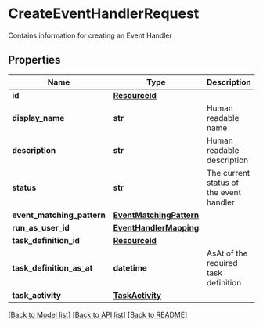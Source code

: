 # CreateEventHandlerRequest

Contains information for creating an Event Handler

## Properties
Name | Type | Description | Notes
------------ | ------------- | ------------- | -------------
**id** | [**ResourceId**](ResourceId.md) |  | 
**display_name** | **str** | Human readable name | 
**description** | **str** | Human readable description | [optional] 
**status** | **str** | The current status of the event handler | 
**event_matching_pattern** | [**EventMatchingPattern**](EventMatchingPattern.md) |  | 
**run_as_user_id** | [**EventHandlerMapping**](EventHandlerMapping.md) |  | 
**task_definition_id** | [**ResourceId**](ResourceId.md) |  | 
**task_definition_as_at** | **datetime** | AsAt of the required task definition | [optional] 
**task_activity** | [**TaskActivity**](TaskActivity.md) |  | 

[[Back to Model list]](../README.md#documentation-for-models) [[Back to API list]](../README.md#documentation-for-api-endpoints) [[Back to README]](../README.md)


